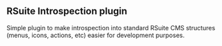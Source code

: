 RSuite Introspection plugin
---------------------------

Simple plugin to make introspection into standard RSuite CMS structures (menus, icons, actions, etc) easier for development purposes.
